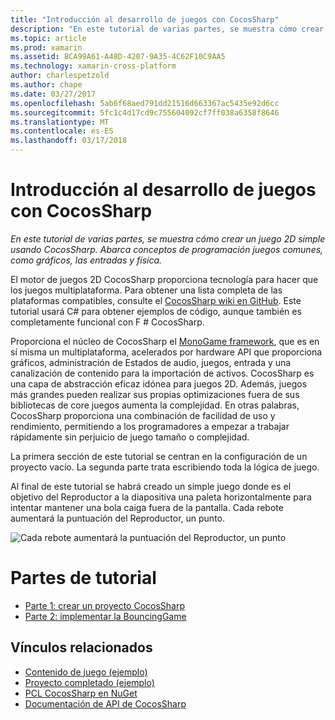 ```yaml
---
title: "Introducción al desarrollo de juegos con CocosSharp"
description: "En este tutorial de varias partes, se muestra cómo crear un juego 2D simple usando CocosSharp. Abarca conceptos de programación juegos comunes, como gráficos, las entradas y física."
ms.topic: article
ms.prod: xamarin
ms.assetid: BCA99A61-A48D-4207-9A35-4C62F10C9AA5
ms.technology: xamarin-cross-platform
author: charlespetzold
ms.author: chape
ms.date: 03/27/2017
ms.openlocfilehash: 5ab6f68aed791dd21516d663367ac5435e92d6cc
ms.sourcegitcommit: 5fc1c4d17cd9c755604092cf7ff038a6358f8646
ms.translationtype: MT
ms.contentlocale: es-ES
ms.lasthandoff: 03/17/2018
---
```

# <a name="introduction-to-game-development-with-cocossharp"></a>Introducción al desarrollo de juegos con CocosSharp

_En este tutorial de varias partes, se muestra cómo crear un juego 2D simple usando CocosSharp. Abarca conceptos de programación juegos comunes, como gráficos, las entradas y física._

El motor de juegos 2D CocosSharp proporciona tecnología para hacer que los juegos multiplataforma. Para obtener una lista completa de las plataformas compatibles, consulte el [CocosSharp wiki en GitHub](https://github.com/mono/CocosSharp/wiki). Este tutorial usará C# para obtener ejemplos de código, aunque también es completamente funcional con F # CocosSharp.

Proporciona el núcleo de CocosSharp el [MonoGame framework](http://www.monogame.net/), que es en sí misma un multiplataforma, acelerados por hardware API que proporciona gráficos, administración de Estados de audio, juegos, entrada y una canalización de contenido para la importación de activos. CocosSharp es una capa de abstracción eficaz idónea para juegos 2D. Además, juegos más grandes pueden realizar sus propias optimizaciones fuera de sus bibliotecas de core juegos aumenta la complejidad. En otras palabras, CocosSharp proporciona una combinación de facilidad de uso y rendimiento, permitiendo a los programadores a empezar a trabajar rápidamente sin perjuicio de juego tamaño o complejidad.

La primera sección de este tutorial se centran en la configuración de un proyecto vacío.  La segunda parte trata escribiendo toda la lógica de juego. 

Al final de este tutorial se habrá creado un simple juego donde es el objetivo del Reproductor a la diapositiva una paleta horizontalmente para intentar mantener una bola caiga fuera de la pantalla. Cada rebote aumentará la puntuación del Reproductor, un punto.

![](images/image1.png "Cada rebote aumentará la puntuación del Reproductor, un punto")

# <a name="walkthrough-parts"></a>Partes de tutorial

* [Parte 1: crear un proyecto CocosSharp](~/graphics-games/cocossharp/first-game/part1.md)
* [Parte 2: implementar la BouncingGame](~/graphics-games/cocossharp/first-game/part2.md)

## <a name="related-links"></a>Vínculos relacionados

- [Contenido de juego (ejemplo)](https://github.com/xamarin/mobile-samples/blob/master/BouncingGame/Resources/Content.zip?raw=true)
- [Proyecto completado (ejemplo)](https://developer.xamarin.com/samples/mobile/BouncingGame/)
- [PCL CocosSharp en NuGet](http://www.nuget.org/packages/CocosSharp.PCL.Shared/)
- [Documentación de API de CocosSharp](https://developer.xamarin.com/api/namespace/CocosSharp/)
